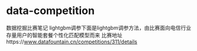 # data-competition
数据挖掘比赛笔记
lightgbm调参下面是lightgbm调参方法，由比赛面向电信行业存量用户的智能套餐个性化匹配模型而来
比赛地址https://www.datafountain.cn/competitions/311/details
